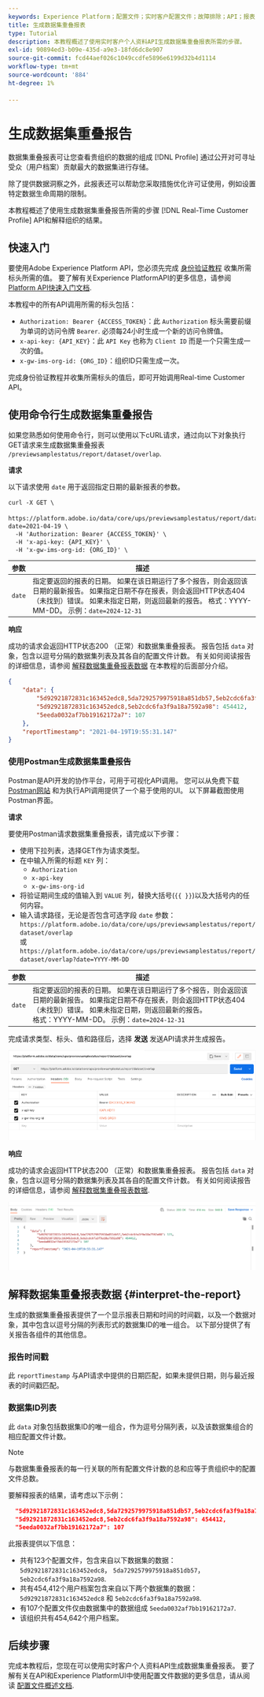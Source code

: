 ```yaml
---
keywords: Experience Platform；配置文件；实时客户配置文件；故障排除；API；报表；数据集重叠报表；配置文件数据
title: 生成数据集重叠报表
type: Tutorial
description: 本教程概述了使用实时客户个人资料API生成数据集重叠报表所需的步骤。
exl-id: 90894ed3-b09e-435d-a9e3-18fd6dc8e907
source-git-commit: fcd44aef026c1049ccdfe5896e6199d32b4d1114
workflow-type: tm+mt
source-wordcount: '884'
ht-degree: 1%

---
```


# 生成数据集重叠报告

数据集重叠报表可让您查看贵组织的数据的组成 [!DNL Profile] 通过公开对可寻址受众（用户档案）贡献最大的数据集进行存储。

除了提供数据洞察之外，此报表还可以帮助您采取措施优化许可证使用，例如设置特定数据生命周期的限制。

本教程概述了使用生成数据集重叠报告所需的步骤 [!DNL Real-Time Customer Profile] API和解释组织的结果。

## 快速入门

要使用Adobe Experience Platform API，您必须先完成 [身份验证教程](https://www.adobe.com/go/platform-api-authentication-en) 收集所需标头所需的值。 要了解有关Experience PlatformAPI的更多信息，请参阅 [Platform API快速入门文档](../../landing/api-guide.md).

本教程中的所有API调用所需的标头包括：

* `Authorization: Bearer {ACCESS_TOKEN}`：此 `Authorization` 标头需要前缀为单词的访问令牌 `Bearer`. 必须每24小时生成一个新的访问令牌值。
* `x-api-key: {API_KEY}`：此 `API Key` 也称为 `Client ID` 而是一个只需生成一次的值。
* `x-gw-ims-org-id: {ORG_ID}`：组织ID只需生成一次。

完成身份验证教程并收集所需标头的值后，即可开始调用Real-time Customer API。

## 使用命令行生成数据集重叠报告

如果您熟悉如何使用命令行，则可以使用以下cURL请求，通过向以下对象执行GET请求来生成数据集重叠报表 `/previewsamplestatus/report/dataset/overlap`.

**请求**

以下请求使用 `date` 用于返回指定日期的最新报表的参数。

```shell
curl -X GET \
  https://platform.adobe.io/data/core/ups/previewsamplestatus/report/dataset/overlap?date=2021-04-19 \
  -H 'Authorization: Bearer {ACCESS_TOKEN}' \
  -H 'x-api-key: {API_KEY}' \
  -H 'x-gw-ims-org-id: {ORG_ID}' \
```

| 参数 | 描述 |
|---|---|
| `date` | 指定要返回的报表的日期。 如果在该日期运行了多个报告，则会返回该日期的最新报告。 如果指定日期不存在报表，则会返回HTTP状态404（未找到）错误。 如果未指定日期，则返回最新的报告。 格式：YYYY-MM-DD。 示例：`date=2024-12-31` |

**响应**

成功的请求会返回HTTP状态200 （正常）和数据集重叠报表。 报告包括 `data` 对象，包含以逗号分隔的数据集列表及其各自的配置文件计数。 有关如何阅读报告的详细信息，请参阅 [解释数据集重叠报表数据](#interpret-the-report) 在本教程的后面部分介绍。

```json
{
    "data": {
        "5d92921872831c163452edc8,5da7292579975918a851db57,5eb2cdc6fa3f9a18a7592a98": 123,
        "5d92921872831c163452edc8,5eb2cdc6fa3f9a18a7592a98": 454412,
        "5eeda0032af7bb19162172a7": 107
    },
    "reportTimestamp": "2021-04-19T19:55:31.147"
}
```

### 使用Postman生成数据集重叠报告

Postman是API开发的协作平台，可用于可视化API调用。 您可以从免费下载 [Postman网站](https://www.postman.com) 和为执行API调用提供了一个易于使用的UI。 以下屏幕截图使用Postman界面。

**请求**

要使用Postman请求数据集重叠报表，请完成以下步骤：

* 使用下拉列表，选择GET作为请求类型。
* 在中输入所需的标题 `KEY` 列：
   * `Authorization`
   * `x-api-key`
   * `x-gw-ims-org-id`
* 将验证期间生成的值输入到 `VALUE` 列，替换大括号(`{{ }}`)以及大括号内的任何内容。
* 输入请求路径，无论是否包含可选字段 `date` 参数：
   `https://platform.adobe.io/data/core/ups/previewsamplestatus/report/dataset/overlap`\
   或
   `https://platform.adobe.io/data/core/ups/previewsamplestatus/report/dataset/overlap?date=YYYY-MM-DD`

| 参数 | 描述 |
|---|---|
| `date` | 指定要返回的报表的日期。 如果在该日期运行了多个报告，则会返回该日期的最新报告。 如果指定日期不存在报表，则会返回HTTP状态404（未找到）错误。 如果未指定日期，则返回最新的报告。 <br/>格式：YYYY-MM-DD。 示例：`date=2024-12-31` |

完成请求类型、标头、值和路径后，选择 **发送** 发送API请求并生成报告。

![](../images/dataset-overlap-report/postman-request.png)

**响应**

成功的请求会返回HTTP状态200 （正常）和数据集重叠报表。 报告包括 `data` 对象，包含以逗号分隔的数据集列表及其各自的配置文件计数。 有关如何阅读报告的详细信息，请参阅 [解释数据集重叠报表数据](#interpret-the-report).

![](../images/dataset-overlap-report/postman-response.png)

## 解释数据集重叠报表数据 {#interpret-the-report}

生成的数据集重叠报表提供了一个显示报表日期和时间的时间戳，以及一个数据对象，其中包含以逗号分隔的列表形式的数据集ID的唯一组合。 以下部分提供了有关报告各组件的其他信息。

### 报告时间戳

此 `reportTimestamp` 与API请求中提供的日期匹配，如果未提供日期，则与最近报表的时间戳匹配。

### 数据集ID列表

此 `data` 对象包括数据集ID的唯一组合，作为逗号分隔列表，以及该数据集组合的相应配置文件计数。

>[!NOTE]
>
>与数据集重叠报表的每一行关联的所有配置文件计数的总和应等于贵组织中的配置文件总数。

要解释报表的结果，请考虑以下示例：

```json
  "5d92921872831c163452edc8,5da7292579975918a851db57,5eb2cdc6fa3f9a18a7592a98": 123,
  "5d92921872831c163452edc8,5eb2cdc6fa3f9a18a7592a98": 454412,
  "5eeda0032af7bb19162172a7": 107
```

此报表提供以下信息：

* 共有123个配置文件，包含来自以下数据集的数据： `5d92921872831c163452edc8`， `5da7292579975918a851db57`， `5eb2cdc6fa3f9a18a7592a98`.
* 共有454,412个用户档案包含来自以下两个数据集的数据： `5d92921872831c163452edc8` 和 `5eb2cdc6fa3f9a18a7592a98`.
* 有107个配置文件仅由数据集中的数据组成 `5eeda0032af7bb19162172a7`.
* 该组织共有454,642个用户档案。

## 后续步骤

完成本教程后，您现在可以使用实时客户个人资料API生成数据集重叠报表。 要了解有关在API和Experience PlatformUI中使用配置文件数据的更多信息，请从阅读 [配置文件概述文档](../home.md).
